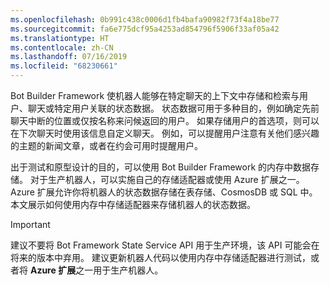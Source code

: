 ```yaml
---
ms.openlocfilehash: 0b991c438c0006d1fb4bafa90982f73f4a18be77
ms.sourcegitcommit: fa6e775dcf95a4253ad854796f5906f33af05a42
ms.translationtype: HT
ms.contentlocale: zh-CN
ms.lasthandoff: 07/16/2019
ms.locfileid: "68230661"
---
```

Bot Builder Framework 使机器人能够在特定聊天的上下文中存储和检索与用户、聊天或特定用户关联的状态数据。 状态数据可用于多种目的，例如确定先前聊天中断的位置或仅按名称来问候返回的用户。 如果存储用户的首选项，则可以在下次聊天时使用该信息自定义聊天。 例如，可以提醒用户注意有关他们感兴趣的主题的新闻文章，或者在约会可用时提醒用户。 

出于测试和原型设计的目的，可以使用 Bot Builder Framework 的内存中数据存储。 对于生产机器人，可以实施自己的存储适配器或使用 Azure 扩展之一。 Azure 扩展允许你将机器人的状态数据存储在表存储、CosmosDB 或 SQL 中。 本文展示如何使用内存中存储适配器来存储机器人的状态数据。 

> [!IMPORTANT]
> 建议不要将 Bot Framework State Service API 用于生产环境，该 API 可能会在将来的版本中弃用。 建议更新机器人代码以使用内存中存储适配器进行测试，或者将 **Azure 扩展**之一用于生产机器人。
